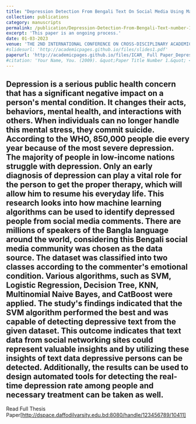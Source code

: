 ```yaml
---
title: "Depression Detection From Bengali Text On Social Media Using Machine Learning Algorithms."
collection: publications
category: manuscripts
permalink: /publication/Depression-Detection-From-Bengali-Text-number-1
excerpt: 'This paper is an ongoing process.'
date: 01-03-2023
venue: 'THE 2ND INTERNATIONAL CONFERENCE ON CROSS-DISCIPLINARY ACADEMIC RESEARCH (ICAR)'
#slidesurl: 'http://academicpages.github.io/files/slides1.pdf'
paperurl: 'http://academicpages.github.io/files/ICAR_ Full Paper_DepressionX.pdf'
#citation: 'Your Name, You. (2009). &quot;Paper Title Number 1.&quot; <i>Journal 1</i>. 1(1).'
---
```


Depression is a serious public health concern that has a significant negative impact on a person's mental 
condition. It changes their acts, behaviors, mental health, and interactions with others. When individuals
can no longer handle this mental stress, they commit suicide. According to the WHO, 850,000 people die 
every year because of the most severe depression. The majority of people in low-income nations struggle 
with depression. Only an early diagnosis of depression can play a vital role for the person to get the proper therapy, which will allow him to resume his everyday life. This research looks into how machine learning algorithms can be used to identify depressed people from social media comments. There are millions of speakers of the Bangla language around the world, considering this Bengali social media community was 
chosen as the data source. The dataset was classified into two classes according to the commenter's 
emotional condition. Various algorithms, such as SVM, Logistic Regression, Decision Tree, KNN, 
Multinomial Naive Bayes, and CatBoost were applied. The study's findings indicated that the SVM 
algorithm performed the best and was capable of detecting depressive text from the given dataset. This 
outcome indicates that text data from social networking sites could represent valuable insights and by 
utilizing these insights of text data depressive persons can be detected. Additionally, the results can be used to design automated tools for detecting the real-time depression rate among people and necessary treatment can be taken as well.
---

Read Full Thesis Paper[http://dspace.daffodilvarsity.edu.bd:8080/handle/123456789/10411]
